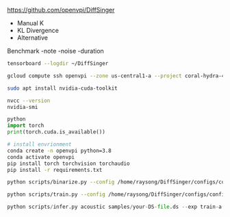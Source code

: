 https://github.com/openvpi/DiffSinger


- Manual K
- KL Divergence
- Alternative

Benchmark
-note
-noise
-duration

```bash
tensorboard --logdir ~/DiffSinger

gcloud compute ssh openvpi --zone us-central1-a --project coral-hydra-414523 -- -L 80:localhost:6006 -N -f
```

```bash
sudo apt install nvidia-cuda-toolkit

nvcc --version
nvidia-smi
```

```python
python
import torch
print(torch.cuda.is_available())
```

```bash
# install envrionment
conda create -n openvpi python=3.8
conda activate openvpi
pip install torch torchvision torchaudio
pip install -r requirements.txt
```

```bash
python scripts/binarize.py --config /home/raysong/DiffSinger/configs/config_acoustic_milestone.yaml

python scripts/train.py --config /home/raysong/DiffSinger/configs/config_acoustic_milestone.yaml --exp_name milestone --reset
```

```python
python scripts/infer.py acoustic samples/your-DS-file.ds --exp train-a --out your-output-wav-name
```


